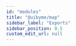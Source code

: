 ```yaml
---
id: "modules"
title: "@uibyme/map"
sidebar_label: "Exports"
sidebar_position: 0.5
custom_edit_url: null
---
```


